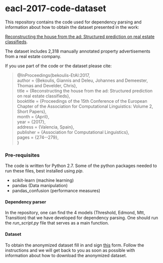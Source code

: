 # eacl-2017-code-dataset

This repository contains the code used for dependency parsing and information about how to obtain the dataset presented in the work:

[Reconstructing the house from the ad: Structured prediction on real estate classifieds](http://users.ugent.be/~ibekouli/papers/eacl2017/bekoulis-eacl2017.pdf).

The dataset includes 2,318 manually annotated property advertisements from a real estate company.

If you use part of the code or the dataset please cite:
  
> @InProceedings{bekoulis-EtAl:2017,  
> author    = {Bekoulis, Giannis  and  Deleu, Johannes  and  Demeester, Thomas  and  Develder, Chris},  
> title     = {Reconstructing the house from the ad: Structured prediction on real estate classifieds},  
> booktitle = {Proceedings of the 15th Conference of the European Chapter of the Association for Computational Linguistics: Volume 2, Short Papers},  
> month     = {April},  
> year      = {2017},  
> address   = {Valencia, Spain},  
> publisher = {Association for Computational Linguistics},  
> pages     = {274--279},  
> }  


### Pre-requisites ###

The code is written for Python 2.7. Some of the python packages needed to run these files, best installed using *pip*.

* scikit-learn (machine learning)
* pandas (Data manipulation)
* pandas_confusion (performance measures)

#### Dependency parser ####

In the repository, one can find the 4 models (Threshold, Edmond, Mtt, Transition) that we have developed for dependency parsing. One should run the *run_script.py* file that serves as a main function.

#### Dataset ####

To obtain the anonymized dataset fill in and sign [this](https://github.com/bekou/ad_data/raw/master/agreement/data-agreement.pdf) form. Follow the instructions and we will get back to you as soon as possible with information about how to download the anonymized dataset. 
